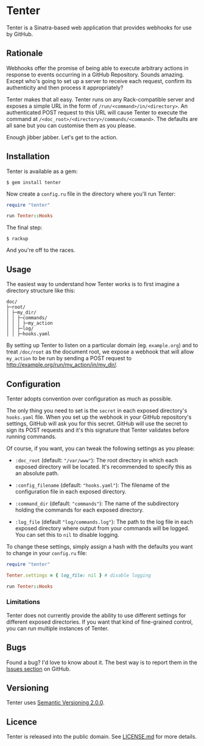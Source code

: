 # Tenter

Tenter is a Sinatra-based web application that provides webhooks for use by
GitHub.

## Rationale

Webhooks offer the promise of being able to execute arbitrary actions in
response to events occurring in a GitHub Repository. Sounds amazing. Except
who's going to set up a server to receive each request, confirm its authenticity
and then process it appropriately?

Tenter makes that all easy. Tenter runs on any Rack-compatible server and
exposes a simple URL in the form of `/run/<command>/in/<directory>`. An
authenticated POST request to this URL will cause Tenter to execute the command
at `/<doc_root>/<directory>/commands/<command>`. The defaults are all sane but
you can customise them as you please.

Enough jibber jabber. Let's get to the action.

## Installation

Tenter is available as a gem:

```shell
$ gem install tenter
```

Now create a `config.ru` file in the directory where you'll run Tenter:

```ruby
require "tenter"

run Tenter::Hooks
```

The final step:

```shell
$ rackup
```

And you're off to the races.

## Usage

The easiest way to understand how Tenter works is to first imagine a directory
structure like this:

```
doc/
├─root/
│ ├─my_dir/
│ │ ├─commands/
│ │ │ ├─my_action
│ │ ├─log/
│ │ ├─hooks.yaml
```

By setting up Tenter to listen on a particular domain (eg. `example.org`) and to
treat `/doc/root` as the document root, we expose a webhook that will allow
`my_action` to be run by sending a POST request to
<http://example.org/run/my_action/in/my_dir/>.

## Configuration

Tenter adopts convention over configuration as much as possible.

The only thing you need to set is the `secret` in each exposed directory's
`hooks.yaml` file. When you set up the webhook in your GitHub repository's
settings, GitHub will ask you for this secret. GitHub will use the secret to
sign its POST requests and it's this signature that Tenter validates before
running commands.

Of course, if you want, you can tweak the following settings as you please:

- `:doc_root` (default: `"/var/www"`): The root directory in which each exposed
  directory will be located. It's recommended to specify this as an absolute
  path.

- `:config_filename` (default: `"hooks.yaml"`): The filename of the
  configuration file in each exposed directory.

- `:command_dir` (default: `"commands"`): The name of the subdirectory holding
  the commands for each exposed directory.

- `:log_file` (default `"log/commands.log"`): The path to the log file in each
  exposed directory where output from your commands will be logged. You can set
  this to `nil` to disable logging.

To change these settings, simply assign a hash with the defaults you want to
change in your `config.ru` file:

```ruby
require "tenter"

Tenter.settings = { log_file: nil } # disable logging

run Tenter::Hooks
```

### Limitations

Tenter does not currently provide the ability to use different settings for
different exposed directories. If you want that kind of fine-grained control,
you can run multiple instances of Tenter.

## Bugs

Found a bug? I'd love to know about it. The best way is to report them in the
[Issues section][ghi] on GitHub.

[ghi]: https://github.com/pyrmont/tenter/issues

## Versioning

Tenter uses [Semantic Versioning 2.0.0][sv2].

[sv2]: http://semver.org/

## Licence

Tenter is released into the public domain. See [LICENSE.md][lc] for more details.

[lc]: https://github.com/pyrmont/tenter/blob/master/LICENSE.md

